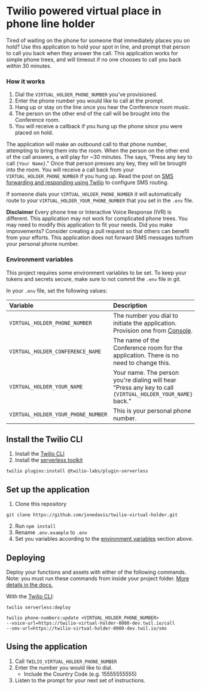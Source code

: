 # Twilio powered virtual place in phone line holder

Tired of waiting on the phone for someone that immediately places you on hold? Use this application to hold your spot in line, and prompt that person to call you back when they answer the call. This application works for simple phone trees, and will timeout if no one chooses to call you back within 30 minutes.

### How it works

1. Dial the `VIRTUAL_HOLDER_PHONE_NUMBER` you've provisioned.
2. Enter the phone number you would like to call at the prompt.
3. Hang up or stay on the line once you hear the Conference room music.
4. The person on the other end of the call will be brought into the Conference room.
5. You will receive a callback if you hung up the phone since you were placed on hold.

The application will make an outbound call to that phone number, attempting to bring them into the <Conference> room. When the person on the other end of the call answers, a <Gather> will play for ~30 minutes. The <Gather> says, "Press any key to call `{Your Name}`." Once that person presses any key, they will be brought into the <Conference> room. You will receive a call back from your `VIRTUAL_HOLDER_PHONE_NUMBER` if you hung up. Read the post on [SMS forwarding and responding using Twilio](https://www.twilio.com/blog/sms-forwarding-and-responding-using-twilio-and-javascript) to configure SMS routing.
  
If someone dials your `VIRTUAL_HOLDER_PHONE_NUMBER` it will automatically route to your `VIRTUAL_HOLDER_YOUR_PHONE_NUMBER` that you set in the `.env` file.

**Disclaimer**
Every phone tree or Interactive Voice Response (IVR) is different. This application may not work for complicated phone trees. You may need to modify this application to fit your needs. Did you make improvements? Consider creating a pull request so that others can benefit from your efforts. This application does not forward SMS messages to/from your personal phone number. 

### Environment variables

This project requires some environment variables to be set. To keep your tokens and secrets secure, make sure to not commit the `.env` file in git.

In your `.env` file, set the following values:

| Variable                           | Description                                                                                                                         | Required |
| :--------------------------------- | :---------------------------------------------------------------------------------------------------------------------------------- | :------- |
| `VIRTUAL_HOLDER_PHONE_NUMBER`      | The number you dial to initiate the application. Provision one from [Console](https://www.twilio.com/console/phone-numbers/search). | Yes      |
| `VIRTUAL_HOLDER_CONFERENCE_NAME`   | The name of the Conference room for the application. There is no need to change this.                                               | Yes      |
| `VIRTUAL_HOLDER_YOUR_NAME`         | Your name. The person you're dialing will hear "Press any key to call ```{VIRTUAL_HOLDER_YOUR_NAME}``` back."                             | Yes      |
| `VIRTUAL_HOLDER_YOUR_PHONE_NUMBER` | This is your personal phone number.                                                                                                 | Yes      |

## Install the Twilio CLI

1. Install the [Twilio CLI](https://www.twilio.com/docs/twilio-cli/quickstart#install-twilio-cli)
2. Install the [serverless toolkit](https://www.twilio.com/docs/labs/serverless-toolkit/getting-started)

```shell
twilio plugins:install @twilio-labs/plugin-serverless
```

## Set up the application
1. Clone this repository
```shell
git clone https://github.com/jonedavis/twilio-virtual-holder.git
```
2. Run ```npm install```
3. Rename ```.env.example``` to ```.env```
4. Set you variables according to the [environment variables](#environment-variables) section above.

## Deploying

Deploy your functions and assets with either of the following commands. Note: you must run these commands from inside your project folder. [More details in the docs.](https://www.twilio.com/docs/labs/serverless-toolkit)

With the [Twilio CLI](https://www.twilio.com/docs/twilio-cli/quickstart):

```shell
twilio serverless:deploy
```

```shell
twilio phone-numbers:update <VIRTUAL_HOLDER_PHONE_NUMBER> 
--voice-url=https://twilio-virtual-holder-0000-dev.twil.io/call
--sms-url=https://twilio-virtual-holder-0000-dev.twil.io/sms
```

## Using the application
1. Call ```TWILIO_VIRTUAL_HOLDER_PHONE_NUMBER``` 
2. Enter the number you would like to dial.
   * Include the Country Code (e.g. 15555555555)
3. Listen to the prompt for your next set of instructions.
